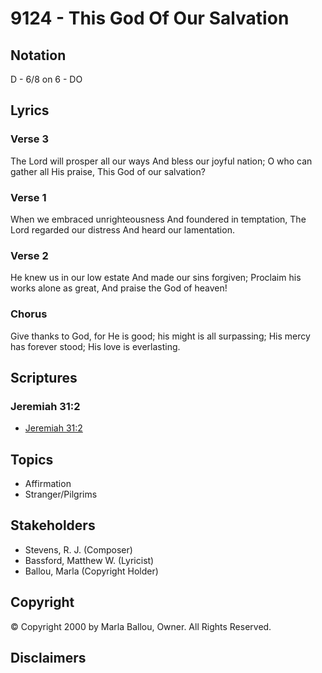 # 9124 - This God Of Our Salvation

## Notation

D - 6/8 on 6 - DO

## Lyrics

### Verse 3

The Lord will prosper all our ways And bless our joyful nation; O who can gather all His praise, This God of our salvation?

### Verse 1

When we embraced unrighteousness And foundered in temptation, The Lord regarded our distress And heard our lamentation.

### Verse 2

He knew us in our low estate And made our sins forgiven; Proclaim his works alone as great, And praise the God of heaven!

### Chorus

Give thanks to God, for He is good; his might is all surpassing; His mercy has forever stood; His love is everlasting.


## Scriptures

### Jeremiah 31:2

- [Jeremiah 31:2](https://www.biblegateway.com/passage/?search=Jeremiah%2031%3A2)


## Topics

- Affirmation
- Stranger/Pilgrims

## Stakeholders

- Stevens, R. J. (Composer)
- Bassford, Matthew W. (Lyricist)
- Ballou, Marla (Copyright Holder)

## Copyright

© Copyright 2000 by Marla Ballou, Owner. All Rights Reserved.


## Disclaimers


